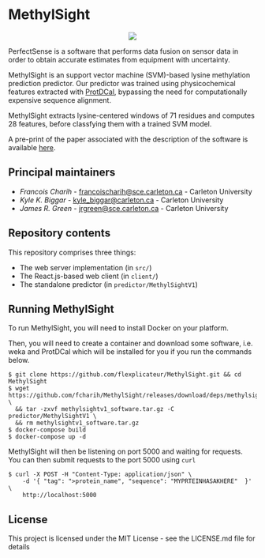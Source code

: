# MethylSight

<div align="center"><img src="https://github.com/flexplicateur/MethylSight/blob/master/client/src/static/animated_logo.gif" /></div>

PerfectSense is a software that performs data fusion on sensor data in order to obtain
accurate estimates from equipment with uncertainty.

MethylSight is an support vector machine (SVM)-based lysine methylation prediction predictor. Our predictor
was trained using physicochemical features extracted with <a href="https://protdcal.zmb.uni-due.de/" target="_blank">ProtDCal</a>,
bypassing the need for computationally expensive sequence alignment.

MethylSight extracts lysine-centered windows of 71 residues and computes 28 features, before classfying
them with a trained SVM model.

A pre-print of the paper associated with the description of the software
is available <a href="https://www.biorxiv.org/content/10.1101/274688v1" target="_blank">here</a>.

## Principal maintainers

- *Francois Charih* - francoischarih@sce.carleton.ca - Carleton University
- *Kyle K. Biggar* - kyle_biggar@carleton.ca - Carleton University
- *James R. Green* - jrgreen@sce.carleton.ca - Carleton University

## Repository contents

This repository comprises three things:

* The web server implementation (in `src/`)
* The React.js-based web client (in `client/`)
* The standalone predictor (in `predictor/MethylSightV1`)

## Running MethylSight

To run MethylSight, you will need to install Docker on your platform.

Then, you will need to create a container and download some software, i.e. weka and ProtDCal which will
be installed for you if you run the commands below.

```
$ git clone https://github.com/flexplicateur/MethylSight.git && cd MethylSight
$ wget https://github.com/fcharih/MethylSight/releases/download/deps/methylsightv1_software.tar.gz \
  && tar -zxvf methylsightv1_software.tar.gz -C predictor/MethylSightV1 \
  && rm methylsightv1_software.tar.gz
$ docker-compose build
$ docker-compose up -d
```

MethylSight will then be listening on port 5000 and waiting for requests. You can then
submit requests to the port 5000 using `curl`

```
$ curl -X POST -H "Content-Type: application/json" \
    -d '{ "tag": ">protein_name", "sequence": "MYPRTEINHASAKHERE"  }' \
    http://localhost:5000
```

## License

This project is licensed under the MIT License - see the LICENSE.md file for details

